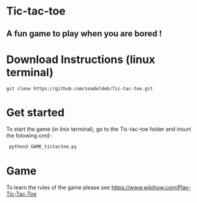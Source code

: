 # Tic-tac-toe
## A fun game to play when you are bored !

# Download Instructions (linux terminal)
```
git clone https://github.com/soadeldeb/Tic-tac-toe.git

```

#
# Get started

To start the game (in linix terminal), go to the Tic-tac-toe folder and insurt the folowing cmd :

```
 python3 GAME_tictactoe.py 
```


# Game
To learn the rules of the game please see https://www.wikihow.com/Play-Tic-Tac-Toe
